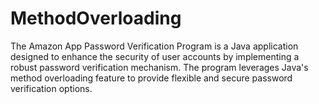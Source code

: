 # MethodOverloading
The Amazon App Password Verification Program is a Java application designed to enhance the security of user accounts by implementing a robust password verification mechanism. The program leverages Java's method overloading feature to provide flexible and secure password verification options.
